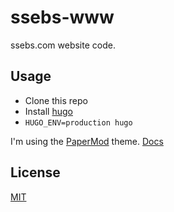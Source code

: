# ssebs-www

ssebs.com website code. 

## Usage
- Clone this repo
- Install [hugo](https://gohugo.io/)
- `HUGO_ENV=production hugo`

I'm using the [PaperMod](https://github.com/adityatelange/hugo-PaperMod) theme.
[Docs](https://github.com/adityatelange/hugo-PaperMod/wiki/Features)

## License
[MIT](./LICENSE)
